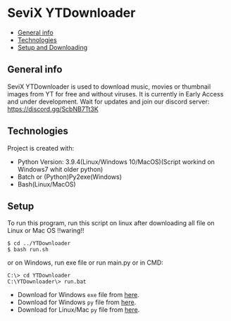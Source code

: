 # SeviX YTDownloader
* [General info](#general-info)
* [Technologies](#technologies)
* [Setup and Downloading](#Setup)

## General info
SeviX YTDownloader is used to download music, movies or thumbnail images from YT for free and without viruses. It is currently in Early Access and under development. Wait for updates and join our discord server: https://discord.gg/ScbNB7Tt3K
		
## Technologies
Project is created with:
* Python Version: 3.9.4(Linux/Windows 10/MacOS)(Script workind on Windows7 whit older python)
* Batch or (Python)Py2exe(Windows)
* Bash(Linux/MacOS)

## Setup
To run this program, run this script on linux after downloading all file on Linux or Mac OS
!!waring!!
```
$ cd ../YTDownloader
$ bash run.sh
```
or on Windows, run exe file or run main.py or in CMD:
```
C:\> cd YTDownloader
C:\YTDownloader\> run.bat
```
* Download for Windows `exe` file from [here](https://github.com/BetterDiscord/Installer/releases/latest/download/BetterDiscord-Windows.exe).
* Download for Windows `py` file from [here](https://github.com/BetterDiscord/Installer/releases/latest/download/BetterDiscord-Windows.exe).
* Download for Linux/Mac `py` file from [here](https://github.com/BetterDiscord/Installer/releases/latest/download/BetterDiscord-Windows.exe).
